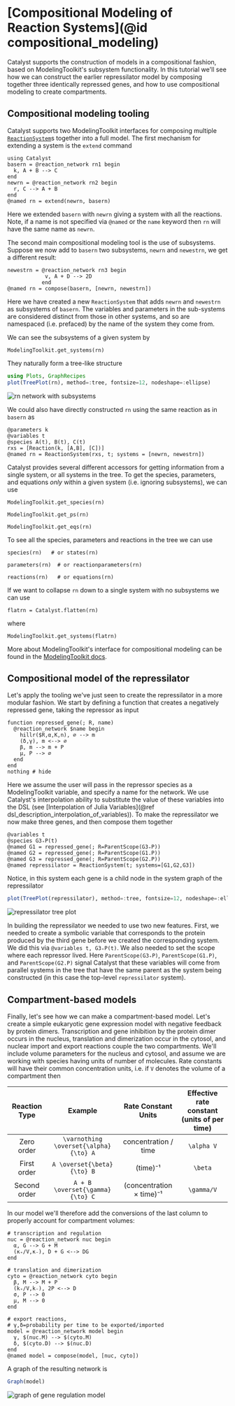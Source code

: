 # [Compositional Modeling of Reaction Systems](@id compositional_modeling)
Catalyst supports the construction of models in a compositional fashion, based
on ModelingToolkit's subsystem functionality. In this tutorial we'll see how we
can construct the earlier repressilator model by composing together three
identically repressed genes, and how to use compositional modeling to create
compartments.

## Compositional modeling tooling
Catalyst supports two ModelingToolkit interfaces for composing multiple
[`ReactionSystem`](@ref)s together into a full model. The first mechanism for
extending a system is the `extend` command
```@example ex1
using Catalyst
basern = @reaction_network rn1 begin
  k, A + B --> C
end
newrn = @reaction_network rn2 begin
  r, C --> A + B
end
@named rn = extend(newrn, basern)
```
Here we extended `basern` with `newrn` giving a system with all the
reactions. Note, if a name is not specified via `@named` or the `name` keyword
then `rn` will have the same name as `newrn`.

The second main compositional modeling tool is the use of subsystems. Suppose we
now add to `basern` two subsystems, `newrn` and `newestrn`, we get a
different result:
```@example ex1
newestrn = @reaction_network rn3 begin
            v, A + D --> 2D
           end
@named rn = compose(basern, [newrn, newestrn])
```
Here we have created a new `ReactionSystem` that adds `newrn` and `newestrn` as
subsystems of `basern`. The variables and parameters in the sub-systems are
considered distinct from those in other systems, and so are namespaced (i.e.
prefaced) by the name of the system they come from.

We can see the subsystems of a given system by
```@example ex1
ModelingToolkit.get_systems(rn)
```
They naturally form a tree-like structure
```julia
using Plots, GraphRecipes
plot(TreePlot(rn), method=:tree, fontsize=12, nodeshape=:ellipse)
```
![rn network with subsystems](../assets/rn_treeplot.svg)

We could also have directly constructed `rn` using the same reaction as in
`basern` as
```@example ex1
@parameters k
@variables t
@species A(t), B(t), C(t)
rxs = [Reaction(k, [A,B], [C])]
@named rn = ReactionSystem(rxs, t; systems = [newrn, newestrn])
```

Catalyst provides several different accessors for getting information from a
single system, or all systems in the tree. To get the species, parameters, and
equations *only* within a given system (i.e. ignoring subsystems), we can use
```@example ex1
ModelingToolkit.get_species(rn)
```
```@example ex1
ModelingToolkit.get_ps(rn)
```
```@example ex1
ModelingToolkit.get_eqs(rn)
```
To see all the species, parameters and reactions in the tree we can use
```@example ex1
species(rn)   # or states(rn)
```
```@example ex1
parameters(rn)  # or reactionparameters(rn)
```
```@example ex1
reactions(rn)   # or equations(rn)
```

If we want to collapse `rn` down to a single system with no subsystems we can use
```@example ex1
flatrn = Catalyst.flatten(rn)
```
where
```@example ex1
ModelingToolkit.get_systems(flatrn)
```

More about ModelingToolkit's interface for compositional modeling can be found
in the [ModelingToolkit docs](http://docs.sciml.ai/ModelingToolkit/stable/).

## Compositional model of the repressilator
Let's apply the tooling we've just seen to create the repressilator in a more
modular fashion. We start by defining a function that creates a negatively
repressed gene, taking the repressor as input
```@example ex1
function repressed_gene(; R, name)
  @reaction_network $name begin
    hillr($R,α,K,n), ∅ --> m
    (δ,γ), m <--> ∅
    β, m --> m + P
    μ, P --> ∅
  end
end
nothing # hide
```
Here we assume the user will pass in the repressor species as a ModelingToolkit
variable, and specify a name for the network. We use Catalyst's interpolation
ability to substitute the value of these variables into the DSL (see
[Interpolation of Julia Variables](@ref dsl_description_interpolation_of_variables)). To make the repressilator we now make
three genes, and then compose them together
```@example ex1
@variables t
@species G3₊P(t)
@named G1 = repressed_gene(; R=ParentScope(G3₊P))
@named G2 = repressed_gene(; R=ParentScope(G1.P))
@named G3 = repressed_gene(; R=ParentScope(G2.P))
@named repressilator = ReactionSystem(t; systems=[G1,G2,G3])
```
Notice, in this system each gene is a child node in the system graph of the repressilator
```julia
plot(TreePlot(repressilator), method=:tree, fontsize=12, nodeshape=:ellipse)
```
![repressilator tree plot](../assets/repressilator_treeplot.svg)

In building the repressilator we needed to use two new features. First, we
needed to create a symbolic variable that corresponds to the protein produced by
the third gene before we created the corresponding system. We did this via
`@variables t, G3₊P(t)`. We also needed to set the scope where each repressor
lived. Here `ParentScope(G3₊P)`, `ParentScope(G1.P)`, and `ParentScope(G2.P)`
signal Catalyst that these variables will come from parallel systems in the tree
that have the same parent as the system being constructed (in this case the
top-level `repressilator` system).

## Compartment-based models
Finally, let's see how we can make a compartment-based model. Let's create a
simple eukaryotic gene expression model with negative feedback by protein
dimers. Transcription and gene inhibition by the protein dimer occurs in the
nucleus, translation and dimerization occur in the cytosol, and nuclear import
and export reactions couple the two compartments. We'll include volume
parameters for the nucleus and cytosol, and assume we are working with species
having units of number of molecules. Rate constants will have their common
concentration units, i.e. if ``V`` denotes the volume of a compartment then

| Reaction Type | Example | Rate Constant Units | Effective rate constant (units of per time)
|:----------:   | :----------: | :----------:  |:------------:|
| Zero order | ``\varnothing \overset{\alpha}{\to} A`` | concentration / time | ``\alpha V`` |
| First order | ``A \overset{\beta}{\to} B`` | (time)⁻¹ | ``\beta`` |
| Second order | ``A + B \overset{\gamma}{\to} C`` | (concentration × time)⁻¹ | ``\gamma/V`` |

In our model we'll therefore add the conversions of the last column to properly
account for compartment volumes:
```@example ex1
# transcription and regulation
nuc = @reaction_network nuc begin
  α, G --> G + M
  (κ₊/V,κ₋), D + G <--> DG
end

# translation and dimerization
cyto = @reaction_network cyto begin
  β, M --> M + P
  (k₊/V,k₋), 2P <--> D
  σ, P --> 0
  μ, M --> 0
end

# export reactions,
# γ,δ=probability per time to be exported/imported
model = @reaction_network model begin
  γ, $(nuc.M) --> $(cyto.M)
  δ, $(cyto.D) --> $(nuc.D)
end
@named model = compose(model, [nuc, cyto])
```
A graph of the resulting network is
```julia
Graph(model)
```
![graph of gene regulation model](../assets/compartment_gene_regulation.svg)
